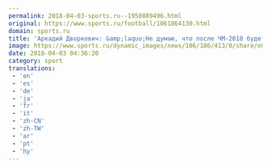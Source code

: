 ```yaml
---
permalink: 2018-04-03-sports.ru--1950889496.html
original: https://www.sports.ru/football/1061864130.html
domain: sports.ru
title: 'Аркадий Дворкович: &amp;laquo;Не думаю, что после ЧМ-2018 будет единая модель управления стадионами&amp;raquo;'
image: https://www.sports.ru/dynamic_images/news/106/186/413/0/share/e89d69.png
date: 2018-04-03 04:36:20
category: sport
translations: 
 - 'en'
 - 'es'
 - 'de'
 - 'ja'
 - 'fr'
 - 'it'
 - 'zh-CN'
 - 'zh-TW'
 - 'ar'
 - 'pt'
 - 'hy'
---
```


